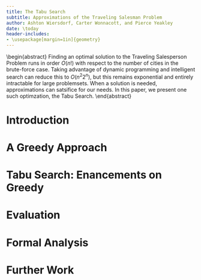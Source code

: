 ```yaml
---
title: The Tabu Search
subtitle: Approximations of the Traveling Salesman Problem
author: Ashton Wiersdorf, Carter Wonnacott, and Pierce Yeakley
date: \today
header-includes:
- \usepackage[margin=1in]{geometry}
---
```


\begin{abstract}
Finding an optimal solution to the Traveling Salesperson Problem runs in order $O(n!)$ with respect to the number of cities in the brute-force case. Taking advantage of dynamic programming and intelligent search can reduce this to $O({n^2}2^n)$, but this remains exponential and entirely intractable for large problemsets. When a solution is needed, approximations can satsifice for our needs. In this paper, we present one such optimzation, the Tabu Search.
\end{abstract}

# Introduction

<!-- Describe the TSP -->
<!-- Consider describing the intelligent-search mechanism of the B&B algorithm, because that will have some relevance with the Tabu Search. -->

# A Greedy Approach

# Tabu Search: Enancements on Greedy

# Evaluation

<!-- This is where the emperical results go -->

# Formal Analysis

# Further Work <!-- <- ??? -->
